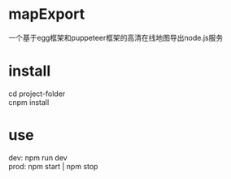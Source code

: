 # mapExport
一个基于egg框架和puppeteer框架的高清在线地图导出node.js服务
# install
cd project-folder
<br>cnpm install
# use
dev: npm run dev
<br>prod: npm start | npm stop
